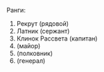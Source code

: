 Ранги: 
1. Рекрут (рядовой)
2. Латник (сержант)
3. Клинок Рассвета (капитан)
4. (майор)
5. (полковник)
6.  (генерал)
